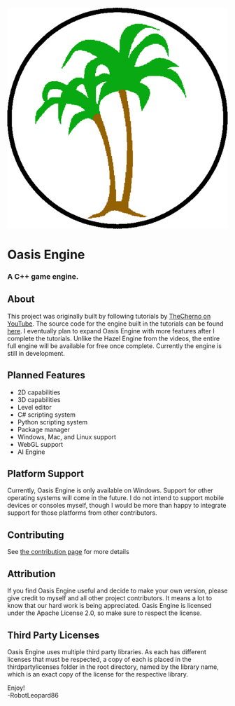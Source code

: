 ![Logo](Logos/oasislogo_singular.png)
# Oasis Engine  
### A C++ game engine.  

## About  
This project was originally built by following tutorials by [TheCherno on YouTube](https://youtube.com/@TheCherno). The source code for the engine built in the tutorials can be found [here](https://github.com/TheCherno/Hazel). I eventually plan to expand Oasis Engine with more features after I complete the tutorials. Unlike the Hazel Engine from the videos, the entire full engine will be available for free once complete. Currently the engine is still in development.  

## Planned Features  
* 2D capabilities  
* 3D capabilities  
* Level editor  
* C# scripting system  
* Python scripting system  
* Package manager  
* Windows, Mac, and Linux support  
* WebGL support
* AI Engine

## Platform Support  
Currently, Oasis Engine is only available on Windows. Support for other operating systems will come in the future. I do not intend to support mobile devices or consoles myself, though I would be more than happy to integrate support for those platforms from other contributors.  

## Contributing  
See [the contribution page](CONTRIBUTING.md) for more details  

## Attribution  
If you find Oasis Engine useful and decide to make your own version, please give credit to myself and all other project contributors. It means a lot to know that our hard work is being appreciated. Oasis Engine is licensed under the Apache License 2.0, so make sure to respect the license.  

## Third Party Licenses  
Oasis Engine uses multiple third party libraries. As each has different licenses that must be respected, a copy of each is placed in the thirdpartylicenses folder in the root directory, named by the library name, which is an exact copy of the license for the respective library.  

Enjoy!  
-RobotLeopard86

